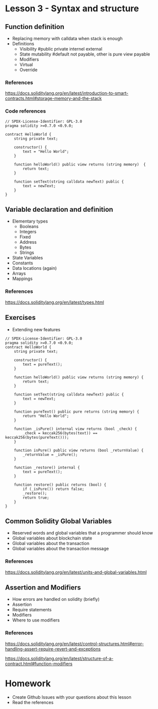 # Lesson 3 - Syntax and structure
## Function definition
* Replacing memory with calldata when stack is enough
* Definitions
  * Visibility
  #public private internel external
  * State mutability
  #default not payable, other is pure view payable
  * Modifiers
  * Virtual
  * Override
### References
https://docs.soliditylang.org/en/latest/introduction-to-smart-contracts.html#storage-memory-and-the-stack
### Code references
<pre><code>// SPDX-License-Identifier: GPL-3.0
pragma solidity >=0.7.0 <0.9.0;

contract HelloWorld {
    string private text;

    constructor() {
        text = "Hello World";
    }

    function helloWorld() public view returns (string memory)  {
        return text;
    }

    function setText(string calldata newText) public {
        text = newText;
    }
}</code></pre>
## Variable declaration and definition
* Elementary types
  * Booleans
  * Integers
  * Fixed
  * Address
  * Bytes
  * Strings
* State Variables
* Constants
* Data locations (again)
* Arrays
* Mappings
### References
https://docs.soliditylang.org/en/latest/types.html

## Exercises
* Extending new features

<pre><code>// SPDX-License-Identifier: GPL-3.0
pragma solidity >=0.7.0 <0.9.0;
contract HelloWorld {
    string private text;

    constructor() {
        text = pureText();
    }

    function helloWorld() public view returns (string memory) {
        return text;
    }

    function setText(string calldata newText) public {
        text = newText;
    }

    function pureText() public pure returns (string memory) {
        return "Hello World";
    }

    function _isPure() internal view returns (bool _check) {
        _check = keccak256(bytes(text)) == keccak256(bytes(pureText()));
    }

    function isPure() public view returns (bool _returnValue) {
        _returnValue = _isPure();
    }

    function _restore() internal {
        text = pureText();
    }

    function restore() public returns (bool) {
        if (_isPure()) return false;
        _restore();
        return true;
    }
}
</code></pre>

## Common Solidity Global Variables
* Reserved words and global variables that a programmer should know
* Global variables about blockchain state
* Global variables about the transaction
* Global variables about the transaction message
### References 
https://docs.soliditylang.org/en/latest/units-and-global-variables.html
## Assertion and Modifiers
* How errors are handled on solidity (briefly)
* Assertion
* Require statements
* Modifiers
* Where to use modifiers
### References
https://docs.soliditylang.org/en/latest/control-structures.html#error-handling-assert-require-revert-and-exceptions

https://docs.soliditylang.org/en/latest/structure-of-a-contract.html#function-modifiers
# Homework
* Create Github Issues with your questions about this lesson
* Read the references
